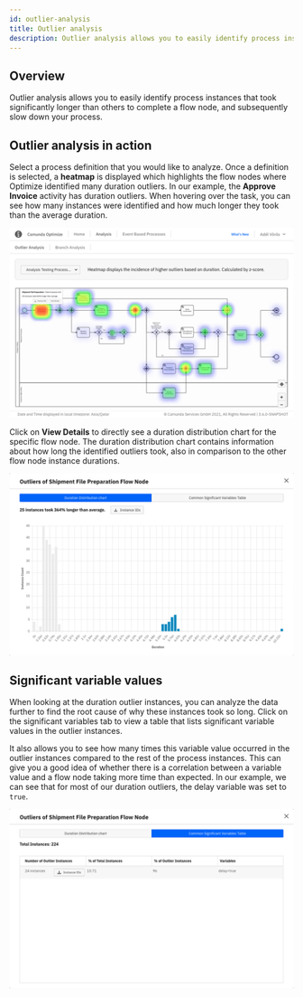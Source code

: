 ```yaml
---
id: outlier-analysis
title: Outlier analysis
description: Outlier analysis allows you to easily identify process instances that took significantly longer than others to complete a flow node.
---
```


## Overview

Outlier analysis allows you to easily identify process instances that took significantly longer than others to complete a flow node, and subsequently slow down your process.

## Outlier analysis in action

Select a process definition that you would like to analyze. Once a definition is selected, a **heatmap** is displayed which highlights the flow nodes where Optimize identified many duration outliers. In our example, the **Approve Invoice** activity has duration outliers. When hovering over the task, you can see how many instances were identified and how much longer they took than the average duration.

![outlier analysis example 1](./img/outlierExample_1_heatMap.png)

Click on **View Details** to directly see a duration distribution chart for the specific flow node. The duration distribution chart contains information about how long the identified outliers took, also in comparison to the other flow node instance durations.

![outlier analysis example 2](./img/outlierExample_2_distribution.png)

## Significant variable values

When looking at the duration outlier instances, you can analyze the data further to find the root cause of why these instances took so long. Click on the significant variables tab to view a table that lists significant variable values in the outlier instances.

It also allows you to see how many times this variable value occurred in the outlier instances compared to the rest of the process instances. This can give you a good idea of whether there is a correlation between a variable value and a flow node taking more time than expected. In our example, we can see that for most of our duration outliers, the delay variable was set to `true`.

![outlier analysis example 3](./img/outlierExample_3_Variables.png)
